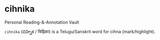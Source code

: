 # cihnika
Personal Reading-&-Annotation Vault

`cihnika` (చిహ్నిక / चिह्निका) is a Telugu/Sanskrit word for cihna (mark/highlight).

